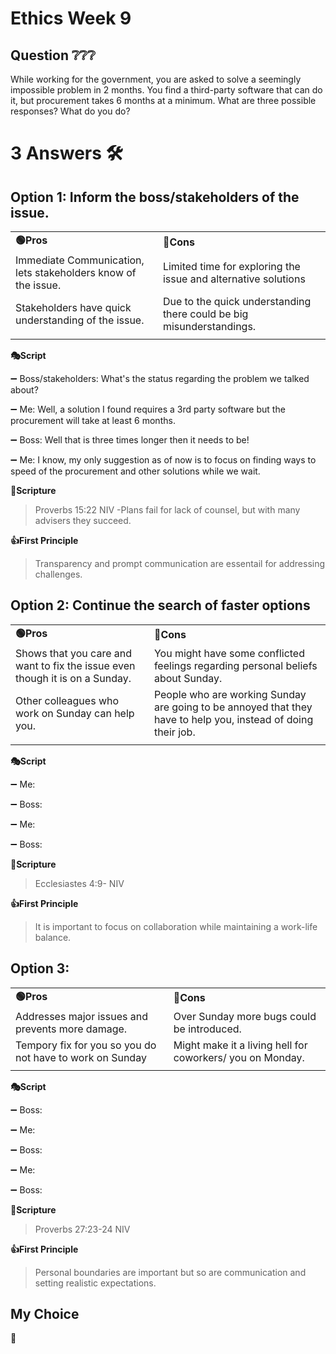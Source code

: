 # Ethics Week 9
## Question ❔❔❔
While working for the government, you are asked to solve a seemingly impossible problem in 2 months. You find a third-party software that can do it, but procurement takes 6 months at a minimum. What are three possible responses? What do you do?

# 3 Answers 🛠️

## Option 1: Inform the boss/stakeholders of the issue.
|          |        |
|--------- | ------- |
|**🟢Pros**    | **🔴Cons** |
|Immediate Communication, lets stakeholders know of the issue.| Limited time for exploring the issue and alternative solutions|
|Stakeholders have quick understanding of the issue.| Due to the quick understanding there could be big misunderstandings. |
|||

 **🎭Script**

 ➖ Boss/stakeholders: What's the status regarding the problem we talked about?

 ➖ Me: Well, a solution I found requires a 3rd party software but the procurement will take at least 6 months.

 ➖ Boss: Well that is three times longer then it needs to be!

 ➖ Me: I know, my only suggestion as of now is to focus on finding ways to speed of the procurement and other solutions while we wait. 

  
**📙Scripture**
> Proverbs 15:22 NIV
-Plans fail for lack of counsel, but with many advisers they succeed.


**👍First Principle**
>   Transparency and prompt communication are essentail for addressing challenges. 

## Option 2: Continue the search of faster options
|          |        |
|--------- | ------- |
|**🟢Pros**    | **🔴Cons** |
|Shows that you care and want to fix the issue even though it is on a Sunday.| You might have some conflicted feelings regarding personal beliefs about Sunday.|
|Other colleagues who work on Sunday can help you.| People who are working Sunday are going to be annoyed that they have to help you, instead of doing their job. |
|||


 **🎭Script**

 ➖ Me: 

 ➖ Boss:

 ➖ Me: 

 ➖ Boss: 
  
**📙Scripture**
> Ecclesiastes 4:9- NIV


**👍First Principle**
> It is important to focus on collaboration while maintaining a work-life balance. 

## Option 3: 
 
|          |        |
|--------- | ------- |
|**🟢Pros**    | **🔴Cons** |
|Addresses major issues and prevents more damage.|Over Sunday more bugs could be introduced.| 
|Tempory fix for you so you do not have to work on Sunday|Might make it a living hell for coworkers/ you on Monday.|
|||

 **🎭Script**

 ➖ Boss: 

 ➖ Me: 

 ➖ Boss: 

 ➖ Me:

 ➖ Boss: 

  
**📙Scripture**
> Proverbs 27:23-24 NIV


**👍First Principle**
> Personal boundaries are important but so are communication and setting realistic expectations.

## My Choice

**🤙**  
